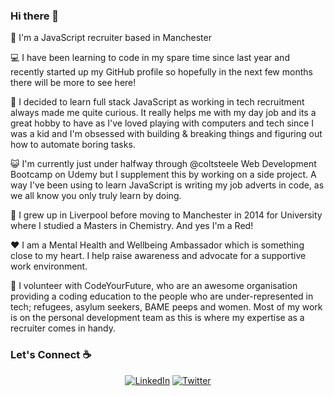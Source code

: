 ### Hi there 👋

:wave: I'm a JavaScript recruiter based in Manchester

:computer: I have been learning to code in my spare time since last year and recently started up my GitHub profile so hopefully in the next few months there will be more to see here! 

:thought_balloon: I decided to learn full stack JavaScript as working in tech recruitment always made me quite curious. It really helps me with my day job and its a great hobby to have as I've loved playing with computers and tech since I was a kid and I'm obsessed with building & breaking things and figuring out how to automate boring tasks. 

:smiley_cat: I'm currently just under halfway through @coltsteele Web Development Bootcamp on Udemy but I supplement this by working on a side project. A way I've been using to learn JavaScript is writing my job adverts in code, as we all know you only truly learn by doing. 

:red_circle: I grew up in Liverpool before moving to Manchester in 2014 for University where I studied a Masters in Chemistry. And yes I'm a Red! 

:heart: I am a Mental Health and Wellbeing Ambassador which is something close to my heart. I help raise awareness and advocate for a supportive work environment. 

:sparkling_heart: I volunteer with CodeYourFuture, who are an awesome organisation providing a coding education to the people who are under-represented in tech; refugees, asylum seekers, BAME peeps and women. Most of my work is on the personal development team as this is where my expertise as a recruiter comes in handy. 


### Let's Connect :coffee:
<p align="center">
	<a href="https://www.linkedin.com/in/thecodingrecruiter1/"><img src="https://img.icons8.com/bubbles/50/000000/linkedin.png" alt="LinkedIn"/></a>
	<a href="https://twitter.com/parulsingh1995"><img src="https://img.icons8.com/bubbles/50/000000/twitter.png" alt="Twitter"/></a>
</p>





<!--
**parulsinghh95/parulsinghh95** is a ✨ _special_ ✨ repository because its `README.md` (this file) appears on your GitHub profile.

Here are some ideas to get you started:

- 🔭 I’m currently working on ...
- 🌱 I’m currently learning ...
- 👯 I’m looking to collaborate on ...
- 🤔 I’m looking for help with ...
- 💬 Ask me about ...
- 📫 How to reach me: ...
- 😄 Pronouns: ...
- ⚡ Fun fact: ...
-->
